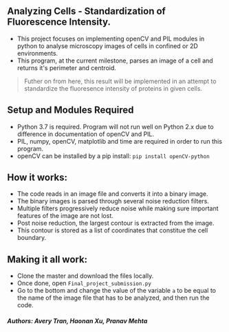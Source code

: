 ## Analyzing Cells - Standardization of Fluorescence Intensity.
- This project focuses on implementing openCV and PIL modules in python to analyse microscopy images of cells in confined or 2D environments.
- This program, at the current milestone, parses an image of a cell and returns it's perimeter and centroid.
> Futher on from here, this result will be implemented in an attempt to standardize the fluoresence intensity of proteins in given cells. 

## Setup and Modules Required
- Python 3.7 is required. Program will not run well on Python 2.x due to difference in documentation of openCV and PIL. 
- PIL, numpy, openCV, matplotlib and time are required in order to run this program. 
- openCV can be installed by a pip install: `pip install openCV-python`

## How it works:
- The code reads in an image file and converts it into a binary image. 
- The binary images is parsed through several noise reduction filters.
- Multiple filters progressively reduce noise while making sure important features of the image are not lost. 
- Post noise reduction, the largest contour is extracted from the image.
- This contour is stored as a list of coordinates that constitue the cell boundary. 

## Making it all work:
- Clone the master and download the files locally.
- Once done, open `Final_project_submission.py`
- Go to the bottom and change the value of the variable `a` to be equal to the name of the image file that has to be analyzed, and then run the code.

##### Authors: Avery Tran, Haonan Xu, Pranav Mehta

